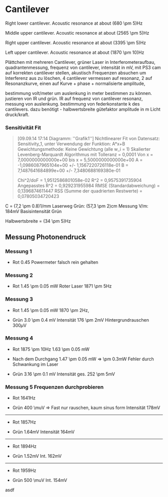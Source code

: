 # Cantilever #


Right lower cantilever. Acoustic resonance at about (680 \pm 5)Hz

Middle upper cantilever. Acoustic resonance at about (2565 \pm 5)Hz

Right upper cantilever. Acoustic resonance at about (3395 \pm 5)Hz

Left upper cantilever. Acoustic resonance at about (1870 \pm 10)Hz


Plättchen mit mehreren Cantilever, grüner Laser in Interferometeraufbau, quadrantenmessung, frequenz von cantilever, intensität in mV, mit PS3 cam auf korrekten cantilever stellen, akustisch Frequenzen absuchen um Interferenz aus zu löschen, 4 cantilever vermessen auf resonanz, 2 auf Resonanzkurve, einen auf Kurve + phase + normalisierte amplitude, 

bestimmung volt/meter um auslenkung in meter bestimmen zu können. justieren von IR und grün. IR auf frequenz von cantilever resonanz, messung von auslenkung. bestimmung von federkonstante k des cantilevers. dazu benötigt - halbwertsbreite gütefaktor amplitude in m Licht druck/kraft. 


### Sensitivität Fit ###
> [09.09.14 17:14	Diagramm: ''Grafik1'']
> Nichtlinearer Fit von Datensatz: Sensitivity_1, unter Verwendung der Funktion: A*x+B
> Gewichtungsmethode: Keine Gewichtung (alle w_i = 1)
> Skalierter Levenberg-Marquardt Algorithmus mit Tolleranz = 0,0001
> Von x = 7,0000000000000e+00 bis x = 5,5000000000000e+00
> A = -1,0986087965104e+00 +/- 1,1567220726118e-01
> B = 7,1487641684899e+00 +/- 7,3480688169380e-01
> 
> Chi^2/doF = 1,9512586801058e-02
> R^2 = 0,9575391735904
> Angepasstes R^2 = 0,929231955984
> RMSE (Standardabweichung) = 0,1396874611447
> RSS (Summe der quadrierten Restwerte) = 0,07805034720423


C = (7,2 \pm 0.8)1/mm
Laserweg Grün: (57,3 \pm 2)cm
Messung V/m: 184mV Basisintensität Grün

Halbwertsbreite = (34 \pm 5)Hz 



## Messung Photonendruck ##

### Messung 1 ###

+ Rot
0.45 Powermeter falsch rein gehalten 

### Messung 2 ###

+ Rot
1.45 \pm 0.05 mW Roter Laser 
1871 \pm 5Hz

### Messung 3 ###


+ Rot
1.45 \pm 0.05 mW 
1870 \pm 2Hz, 

+ Grün
3.0 \pm 0.4 mV
Intensität 176 \pm 2mV
Hintergrundrauschen 300$\mu$V

### Messung 4 ###

+ Rot
1875 \pm 10Hz
1.63 \pm 0.05 mW 

+ Nach dem Durchgang
1.47 \pm 0.05 mW
=> \pm 0.3mW Fehler durch Schwankung im Laser

+ Grün
3.16 \pm 0.1 mV 
Intensität ges. 252 \pm 5mV


### Messung 5 Frequenzen durchprobieren ###

+ Rot
1641Hz

+ Grün
400 \muV => Fast nur rauschen, kaum sinus form
Intensität 178mV

---

+ Rot
1857Hz

+ Grün
1.64mV
Intensität 164mV

---

+ Rot
1894Hz

+ Grün
1.52mV
Int. 162mV

---

+ Rot 
1959Hz

+ Grün
500 \muV
Int. 154mV

asdf